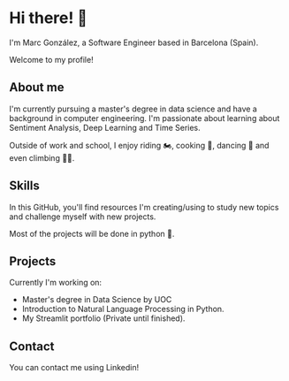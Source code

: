 #  Hi there! 👋
I'm Marc González, a Software Engineer based in Barcelona (Spain). 

Welcome to my profile!

## About me

I'm currently pursuing a master's degree in data science and have a background in computer engineering. I'm passionate about learning about Sentiment Analysis, Deep Learning and Time Series. 

Outside of work and school, I enjoy riding 🏍️, cooking 🍳, dancing 🕺 and even climbing 🧗‍♂️.

## Skills

In this GitHub, you'll find resources I'm creating/using to study new topics and challenge myself with new projects.

Most of the projects will be done in python 🐍.

## Projects

Currently I'm working on:
- Master's degree in Data Science by UOC
- Introduction to Natural Language Processing in Python.
- My Streamlit portfolio (Private until finished).

## Contact

You can contact me using Linkedin!
